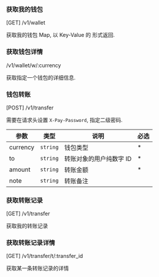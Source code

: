 ### 获取我的钱包

[GET] /v1/wallet

获取我的钱包 Map, 以 Key-Value 的 形式返回.

### 获取钱包详情

/v1/wallet/w/:currency

获取指定一个钱包的详细信息.

### 钱包转账

[POST] /v1/transfer

需要在请求头设置 `X-Pay-Password`, 指定二级密码.

| 参数     | 类型     | 说明                    | 必选 |
| -------- | -------- | ----------------------- | ---- |
| currency | `string` | 钱包类型                | \*   |
| to       | `string` | 转账对象的用户纯数字 ID | \*   |
| amount   | `string` | 转账金额                | \*   |
| note     | `string` | 转账备注                |      |

### 获取转账记录

[GET] /v1/transfer

获取我的转账记录

### 获取转账记录详情

[GET] /v1/transfer/t/:transfer_id

获取某一条转账记录的详情
